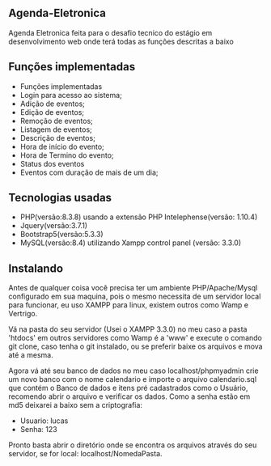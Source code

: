## Agenda-Eletronica

Agenda Eletronica feita para o desafio tecnico do estágio em desenvolvimento web onde terá todas as funções descritas a baixo

## Funções implementadas
 
* Funções implementadas
* Login para acesso ao sistema;
* Adição de eventos;
* Edição de eventos;
* Remoção de eventos;
* Listagem de eventos;
* Descrição de eventos;
* Hora de início do evento;
* Hora de Termino do evento;
* Status dos eventos
* Eventos com duração de mais de um dia;

## Tecnologias usadas


* PHP(versão:8.3.8) usando a extensão PHP Intelephense(versão: 1.10.4)
* Jquery(versão:3.7.1)
* Bootstrap5(versão:5.3.3)
* MySQL(versão:8.4) utilizando Xampp control panel (versão: 3.3.0)

## Instalando

Antes de qualquer coisa você precisa ter um ambiente PHP/Apache/Mysql configurado em sua maquina, pois o mesmo necessita de um servidor local para funcionar, eu uso XAMPP para linux, existem outros como Wamp e Vertrigo.

Vá na pasta do seu servidor (Usei o XAMPP 3.3.0) no meu caso a pasta 'htdocs' em outros servidores como Wamp é a 'www' e execute o comando git clone, caso tenha o git instalado, ou se preferir baixe os arquivos e mova até a mesma.

 Agora vá até seu banco de dados no meu caso localhost/phpmyadmin crie um novo banco com o nome calendario e importe o arquivo calendario.sql que contém o Banco de dados e itens pré cadastrados como o Usuário, recomendo abrir o arquivo e verificar os dados. Como a senha estão em md5 deixarei a baixo sem a criptografia:

* Usuario: lucas
* Senha: 123

 Pronto basta abrir o diretório onde se encontra os arquivos através do seu servidor, se for local: localhost/NomedaPasta.
